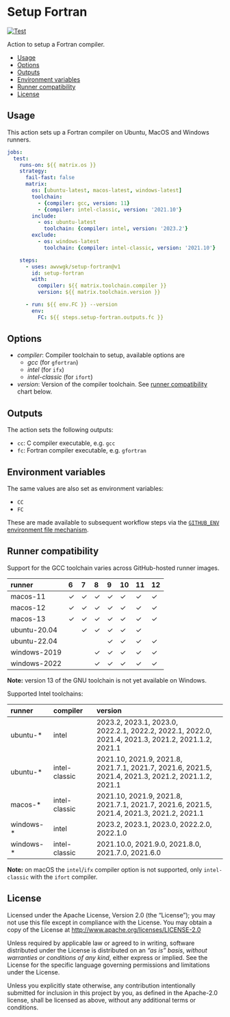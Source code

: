 # Setup Fortran

[![Test](https://github.com/awvwgk/setup-fortran/actions/workflows/test.yml/badge.svg)](https://github.com/awvwgk/setup-fortran/actions/workflows/test.yml)

Action to setup a Fortran compiler.

<!-- START doctoc generated TOC please keep comment here to allow auto update -->
<!-- DON'T EDIT THIS SECTION, INSTEAD RE-RUN doctoc TO UPDATE -->

- [Usage](#usage)
- [Options](#options)
- [Outputs](#outputs)
- [Environment variables](#environment-variables)
- [Runner compatibility](#runner-compatibility)
- [License](#license)

<!-- END doctoc generated TOC please keep comment here to allow auto update -->


## Usage

This action sets up a Fortran compiler on Ubuntu, MacOS and Windows runners.

```yaml
jobs:
  test:
    runs-on: ${{ matrix.os }}
    strategy:
      fail-fast: false
      matrix:
        os: [ubuntu-latest, macos-latest, windows-latest]
        toolchain:
          - {compiler: gcc, version: 11}
          - {compiler: intel-classic, version: '2021.10'}
        include:
          - os: ubuntu-latest
            toolchain: {compiler: intel, version: '2023.2'}
        exclude:
          - os: windows-latest
            toolchain: {compiler: intel-classic, version: '2021.10'}

    steps:
      - uses: awvwgk/setup-fortran@v1
        id: setup-fortran
        with:
          compiler: ${{ matrix.toolchain.compiler }}
          version: ${{ matrix.toolchain.version }}

      - run: ${{ env.FC }} --version
        env:
          FC: ${{ steps.setup-fortran.outputs.fc }}
```


## Options

- *compiler*: Compiler toolchain to setup, available options are
  - *gcc* (for `gfortran`)
  - *intel* (for `ifx`)
  - *intel-classic* (for `ifort`)
- *version*: Version of the compiler toolchain. See [runner compatibility](#runner-compatibility) chart below.



## Outputs

The action sets the following outputs:

- `cc`: C compiler executable, e.g. `gcc`
- `fc`: Fortran compiler executable, e.g. `gfortran`


## Environment variables

The same values are also set as environment variables:

- `CC`
- `FC`

These are made available to subsequent workflow steps via the [`GITHUB_ENV` environment file mechanism](https://docs.github.com/en/actions/learn-github-actions/environment-variables#passing-values-between-steps-and-jobs-in-a-workflow).


## Runner compatibility

Support for the GCC toolchain varies across GitHub-hosted runner images.

<!-- compat starts -->
| runner       | 6       | 7       | 8       | 9       | 10      | 11      | 12      |
|:-------------|:--------|:--------|:--------|:--------|:--------|:--------|:--------|
| macos-11     | &check; | &check; | &check; | &check; | &check; | &check; | &check; |
| macos-12     | &check; | &check; | &check; | &check; | &check; | &check; | &check; |
| macos-13     | &check; | &check; | &check; | &check; | &check; | &check; | &check; |
| ubuntu-20.04 |      | &check; | &check; | &check; | &check; | &check; |      |
| ubuntu-22.04 |      |      |      | &check; | &check; | &check; | &check; |
| windows-2019 |      |      | &check; | &check; | &check; | &check; | &check; |
| windows-2022 |      |      | &check; | &check; | &check; | &check; | &check; |
<!-- compat ends -->

**Note:** version 13 of the GNU toolchain is not yet available on Windows.

Supported Intel toolchains:

| runner    | compiler       | version |
| :-------- | :------------- | :------ |
| ubuntu-\* | intel          | 2023.2, 2023.1, 2023.0, <br/> 2022.2.1, 2022.2, 2022.1, 2022.0, <br/> 2021.4, 2021.3, 2021.2, 2021.1.2, 2021.1 |
| ubuntu-\* | intel-classic  | 2021.10, 2021.9, 2021.8, <br/> 2021.7.1, 2021.7, 2021.6, 2021.5, <br/> 2021.4, 2021.3, 2021.2, 2021.1.2, 2021.1 |
| macos-\*  | intel-classic  | 2021.10, 2021.9, 2021.8, <br/> 2021.7.1, 2021.7, 2021.6, 2021.5, <br/> 2021.4, 2021.3, 2021.2, 2021.1 |
| windows-\* | intel | 2023.2, 2023.1, 2023.0, 2022.2.0, 2022.1.0 |
| windows-\* | intel-classic | 2021.10.0, 2021.9.0, 2021.8.0, 2021.7.0, 2021.6.0 |

**Note:** on macOS the `intel`/`ifx` compiler option is not supported, only `intel-classic` with the `ifort` compiler.

## License

Licensed under the Apache License, Version 2.0 (the “License”);
you may not use this file except in compliance with the License.
You may obtain a copy of the License at
http://www.apache.org/licenses/LICENSE-2.0

Unless required by applicable law or agreed to in writing, software
distributed under the License is distributed on an *“as is” basis*,
*without warranties or conditions of any kind*, either express or implied.
See the License for the specific language governing permissions and
limitations under the License.

Unless you explicitly state otherwise, any contribution intentionally
submitted for inclusion in this project by you, as defined in the
Apache-2.0 license, shall be licensed as above, without any additional
terms or conditions.
